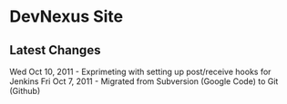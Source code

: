 DevNexus Site
=============

## Latest Changes

Wed Oct 10, 2011 - Exprimeting with setting up post/receive hooks for Jenkins 
Fri Oct  7, 2011 - Migrated from Subversion (Google Code) to Git (Github)
